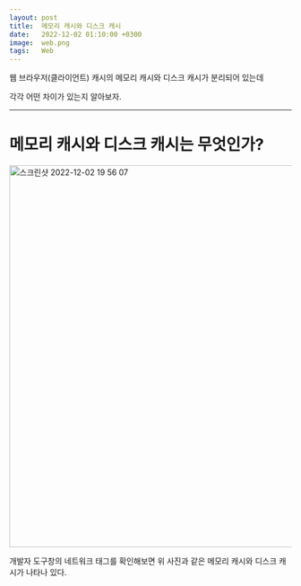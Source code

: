 ```yaml
---
layout: post
title:  메모리 캐시와 디스크 캐시
date:   2022-12-02 01:10:00 +0300
image:  web.png
tags:   Web
---
```


웹 브라우저(클라이언트) 캐시의 메모리 캐시와 디스크 캐시가 분리되어 있는데

각각 어떤 차이가 있는지 알아보자.

---

# 메모리 캐시와 디스크 캐시는 무엇인가?

<img width="681" alt="스크린샷 2022-12-02 19 56 07" src="https://user-images.githubusercontent.com/78064720/205277312-d979ef08-d2cb-49db-8b21-47c0857275d7.png">

개발자 도구창의 네트워크 태그를 확인해보면 위 사진과 같은 메모리 캐시와 디스크 캐시가 나타나 있다.

